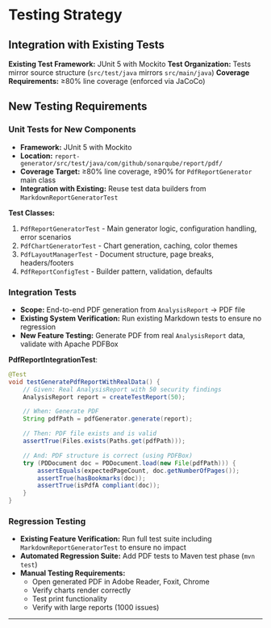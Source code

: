 # Testing Strategy

## Integration with Existing Tests

**Existing Test Framework:** JUnit 5 with Mockito
**Test Organization:** Tests mirror source structure (`src/test/java` mirrors `src/main/java`)
**Coverage Requirements:** ≥80% line coverage (enforced via JaCoCo)

## New Testing Requirements

### Unit Tests for New Components

- **Framework:** JUnit 5 with Mockito
- **Location:** `report-generator/src/test/java/com/github/sonarqube/report/pdf/`
- **Coverage Target:** ≥80% line coverage, ≥90% for `PdfReportGenerator` main class
- **Integration with Existing:** Reuse test data builders from `MarkdownReportGeneratorTest`

**Test Classes:**
1. `PdfReportGeneratorTest` - Main generator logic, configuration handling, error scenarios
2. `PdfChartGeneratorTest` - Chart generation, caching, color themes
3. `PdfLayoutManagerTest` - Document structure, page breaks, headers/footers
4. `PdfReportConfigTest` - Builder pattern, validation, defaults

### Integration Tests

- **Scope:** End-to-end PDF generation from `AnalysisReport` → PDF file
- **Existing System Verification:** Run existing Markdown tests to ensure no regression
- **New Feature Testing:** Generate PDF from real `AnalysisReport` data, validate with Apache PDFBox

**PdfReportIntegrationTest**:
```java
@Test
void testGeneratePdfReportWithRealData() {
    // Given: Real AnalysisReport with 50 security findings
    AnalysisReport report = createTestReport(50);

    // When: Generate PDF
    String pdfPath = pdfGenerator.generate(report);

    // Then: PDF file exists and is valid
    assertTrue(Files.exists(Paths.get(pdfPath)));

    // And: PDF structure is correct (using PDFBox)
    try (PDDocument doc = PDDocument.load(new File(pdfPath))) {
        assertEquals(expectedPageCount, doc.getNumberOfPages());
        assertTrue(hasBookmarks(doc));
        assertTrue(isPdfA compliant(doc));
    }
}
```

### Regression Testing

- **Existing Feature Verification:** Run full test suite including `MarkdownReportGeneratorTest` to ensure no impact
- **Automated Regression Suite:** Add PDF tests to Maven test phase (`mvn test`)
- **Manual Testing Requirements:**
  - Open generated PDF in Adobe Reader, Foxit, Chrome
  - Verify charts render correctly
  - Test print functionality
  - Verify with large reports (1000 issues)

---

